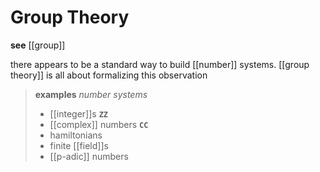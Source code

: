 # Group Theory

**see** [[group]]

there appears to be a standard way to build [[number]] systems. [[group theory]] is all about formalizing this observation

> **examples** _number systems_
>
> - [[integer]]s **`ZZ`**
> - [[complex]] numbers **`CC`**
> - hamiltonians
> - finite [[field]]s
> - [[p-adic]] numbers
